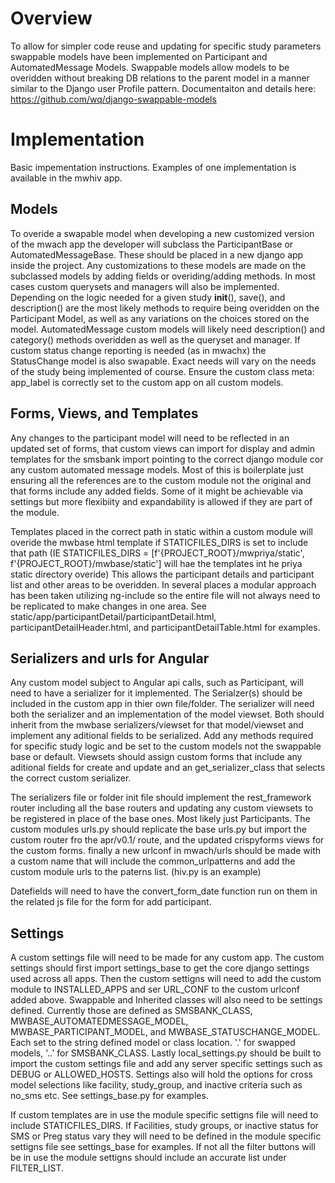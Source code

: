 # Overview
To allow for simpler code reuse and updating for specific study parameters swappable models have been implemented on Participant and AutomatedMessage Models.  Swappable models allow models to be overidden without breaking DB relations to the parent model in a manner similar to the Django user Profile pattern.  Documentaiton and details here:  https://github.com/wq/django-swappable-models  

# Implementation
Basic impementation instructions.  Examples of one implementation is available in the mwhiv app.

## Models
To overide a swapable model when developing a new customized version of the mwach app the developer will subclass the ParticipantBase or AutomatedMessageBase.  These should be placed in a new django app inside the project.  Any customizations to these models are made on the subclassed models by adding fields or overiding/adding methods.  In most cases custom querysets and managers will also be implemented.  Depending on the logic needed for a given study __init__(), save(), and description() are the most likely methods to require being overidden on the Participant Model, as well as any variations on the choices stored on the model.  AutomatedMessage custom models will likely need description() and category() methods overidden as well as the queryset and manager.  If custom status change reporting is needed (as in mwachx) the StatusChange model is also swapable.  Exact needs will vary on the needs of the study being implemented of course.  Ensure the custom class meta: app_label is correctly set to the custom app on all custom models.

## Forms, Views, and Templates
Any changes to the participant model will need to be reflected in an updated set of forms, that custom views can import for display and admin templates for the smsbank import pointing to the correct django module cor any custom automated message models.  Most of this is boilerplate just ensuring all the references are to the custom module not the original and that forms include any added fields.  Some of it might be achievable via settings but more flexibiity and expandability is allowed if they are part of the module. 

Templates placed in the correct path in static within a custom module will overide the mwbase html template if STATICFILES_DIRS is set to include that path (IE STATICFILES_DIRS = [f'{PROJECT_ROOT}/mwpriya/static', f'{PROJECT_ROOT}/mwbase/static'] will hae the templates int he priya static directory overide) This allows the participant details and participant list and other areas to be overidden.  In several places a modular approach has been taken utilizing ng-include so the entire file will not always need to be replicated to make changes in one area.  See static/app/participantDetail/participantDetail.html, participantDetailHeader.html, and participantDetailTable.html for examples.

## Serializers and urls for Angular
Any custom model subject to Angular api calls, such as Participant, will need to have a serializer for it implemented.  The Serialzer(s) should be included in the custom app in thier own file/folder.  The serializer will need both the serializer and an implementation of the model viewset.  Both should inherit from the mwbase serializers/viewset for that model/viewset and implement any aditional fields to be serialized. Add any methods required for specific study logic and be set to the custom models not the swappable base or default.   Viewsets should assign custom forms that include any aditional fields for create and update and an get_serializer_class that selects the correct custom serializer.

The serializers file or folder init file should implement the rest_framework router including all the base routers and updating any custom viewsets to be registered in place of the base ones.  Most likely just Participants.  The custom modules urls.py should replicate the base urls.py but import the custom router fro the apr/v0.1/ route, and the updated crispyforms views for the custom forms.
finally a new urlconf in mwach/urls should be made with a custom name that will include the common_urlpatterns and add the custom module urls to the paterns list. (hiv.py is an example)

Datefields will need to have the convert_form_date function run on them in the related js file for the form for add participant.

## Settings
A custom settings file will need to be made for any custom app.  The custom settings should first import settings_base to get the core django settings used across all apps.  Then the custom settigns will need to add the custom module to INSTALLED_APPS and ser URL_CONF to the custom urlconf added above.  Swappable and Inherited classes will also need to be settings defined.  Currently those are defined as SMSBANK_CLASS, MWBASE_AUTOMATEDMESSAGE_MODEL, MWBASE_PARTICIPANT_MODEL, and MWBASE_STATUSCHANGE_MODEL.  Each set to the string defined model or class location. '<module>.<model>' for swapped models, '<module>.<component>.<class>' for SMSBANK_CLASS.  Lastly local_settings.py should be built to import the custom settings file and add any server specific settings such as DEBUG or ALLOWED_HOSTS.  Settings also will hold the options for cross model selections like facility, study_group, and inactive criteria such as no_sms etc.  See settings_base.py for examples.

If custom templates are in use the module specific settigns file will need to include STATICFILES_DIRS.  If Facilities, study groups, or inactive status for SMS or Preg status vary they will need to be defined in the module specific settigns file see settings_base for examples.  If not all the filter buttons will be in use the module settigns should include an accurate list under FILTER_LIST.